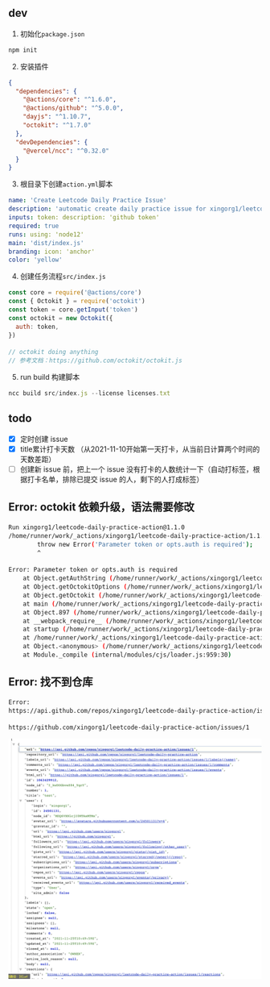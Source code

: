 ## dev

1. 初始化`package.json`

```js
npm init
```

2. 安装插件

```json
{
  "dependencies": {
    "@actions/core": "^1.6.0",
    "@actions/github": "^5.0.0",
    "dayjs": "^1.10.7",
    "octokit": "^1.7.0"
  },
  "devDependencies": {
    "@vercel/ncc": "^0.32.0"
  }
}
```

3. 根目录下创建`action.yml`脚本

```yml
name: 'Create Leetcode Daily Practice Issue'
description: 'automatic create daily practice issue for xingorg1/leetcodeRank'
inputs: token: description: 'github token'
required: true
runs: using: 'node12'
main: 'dist/index.js'
branding: icon: 'anchor'
color: 'yellow'
```

4. 创建任务流程`src/index.js`

```js
const core = require('@actions/core')
const { Octokit } = require('octokit')
const token = core.getInput('token')
const octokit = new Octokit({
  auth: token,
})

// octokit doing anything
// 参考文档：https://github.com/octokit/octokit.js
```

5. run build 构建脚本

```js
ncc build src/index.js --license licenses.txt
```

## todo

- [x] 定时创建 issue
- [x] title累计打卡天数 （从2021-11-10开始第一天打卡，从当前日计算两个时间的天数差距）
- [ ] 创建新 issue 前，把上一个 issue 没有打卡的人数统计一下（自动打标签，根据打卡名单，排除已提交 issue 的人，剩下的人打成标签）

## Error: octokit 依赖升级，语法需要修改

```bash
Run xingorg1/leetcode-daily-practice-action@1.1.0
/home/runner/work/_actions/xingorg1/leetcode-daily-practice-action/1.1.0/dist/index.js:3260
        throw new Error('Parameter token or opts.auth is required');
        ^

Error: Parameter token or opts.auth is required
    at Object.getAuthString (/home/runner/work/_actions/xingorg1/leetcode-daily-practice-action/1.1.0/dist/index.js:3260:15)
    at Object.getOctokitOptions (/home/runner/work/_actions/xingorg1/leetcode-daily-practice-action/1.1.0/dist/index.js:3133:24)
    at Object.getOctokit (/home/runner/work/_actions/xingorg1/leetcode-daily-practice-action/1.1.0/dist/index.js:1982:39)
    at main (/home/runner/work/_actions/xingorg1/leetcode-daily-practice-action/1.1.0/dist/index.js:7767:26)
    at Object.897 (/home/runner/work/_actions/xingorg1/leetcode-daily-practice-action/1.1.0/dist/index.js:7770:3)
    at __webpack_require__ (/home/runner/work/_actions/xingorg1/leetcode-daily-practice-action/1.1.0/dist/index.js:24:31)
    at startup (/home/runner/work/_actions/xingorg1/leetcode-daily-practice-action/1.1.0/dist/index.js:43:19)
    at /home/runner/work/_actions/xingorg1/leetcode-daily-practice-action/1.1.0/dist/index.js:47:18
    at Object.<anonymous> (/home/runner/work/_actions/xingorg1/leetcode-daily-practice-action/1.1.0/dist/index.js:50:10)
    at Module._compile (internal/modules/cjs/loader.js:959:30)
```

## Error: 找不到仓库

```bash
Error:
https://api.github.com/repos/xingorg1/leetcode-daily-practice-action/issues

https://github.com/xingorg1/leetcode-daily-practice-action/issues/1
```

![](2021-11-25-18-59-16.png)
